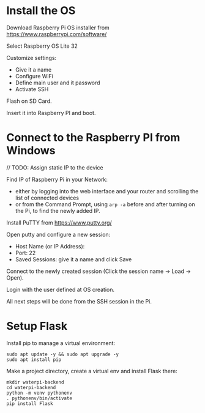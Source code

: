 # Install the OS

Download Raspberry Pi OS installer from https://www.raspberrypi.com/software/

Select Raspberry OS Lite 32

Customize settings:
- Give it a name
- Configure WiFi
- Define main user and it password
- Activate SSH

Flash on SD Card.

Insert it into Raspberry PI and boot.

# Connect to the Raspberry PI from Windows

// TODO: Assign static IP to the device

Find IP of Raspberry Pi in your Network:
- either by logging into the web interface and your router and scrolling the list of connected devices
- or from the Command Prompt, using `arp -a` before and after turning on the Pi, to find the newly added IP.
 
Install PuTTY from https://www.putty.org/

Open putty and configure a new session:
- Host Name (or IP Address): <IP of the PI>
- Port: 22
- Saved Sessions: give it a name and click Save

Connect to the newly created session (Click the session name -> Load -> Open).

Login with the user defined at OS creation.

All next steps will be done from the SSH session in the Pi.

# Setup Flask

Install pip to manage a virtual environment:
```
sudo apt update -y && sudo apt upgrade -y
sudo apt install pip
```

Make a project directory, create a virtual env and install Flask there:
```
mkdir waterpi-backend
cd waterpi-backend
python -m venv pythonenv
. pythonenv/bin/activate
pip install Flask
```





